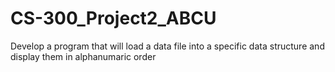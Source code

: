 # CS-300_Project2_ABCU
Develop a program that will load a data file into a specific data structure and display them in alphanumaric order

